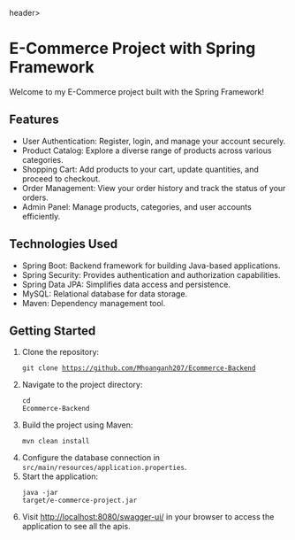 header>
        <h1>E-Commerce Project with Spring Framework</h1>
        <p>Welcome to my E-Commerce project built with the Spring Framework!</p>
    </header>
    <section>
        <h2>Features</h2>
        <ul>
            <li>User Authentication: Register, login, and manage your account securely.</li>
            <li>Product Catalog: Explore a diverse range of products across various categories.</li>
            <li>Shopping Cart: Add products to your cart, update quantities, and proceed to checkout.</li>
            <li>Order Management: View your order history and track the status of your orders.</li>
            <li>Admin Panel: Manage products, categories, and user accounts efficiently.</li>
        </ul>
    </section>
    <section>
        <h2>Technologies Used</h2>
        <ul>
            <li>Spring Boot: Backend framework for building Java-based applications.</li>
            <li>Spring Security: Provides authentication and authorization capabilities.</li>
            <li>Spring Data JPA: Simplifies data access and persistence.</li>
            <li>MySQL: Relational database for data storage.</li>
            <li>Maven: Dependency management tool.</li>
        </ul>
    </section>
    <section>
        <h2>Getting Started</h2>
        <ol>
            <li>Clone the repository:</li>
            <pre><code>git clone https://github.com/Mhoanganh207/Ecommerce-Backend</code></pre>
            <li>Navigate to the project directory:</li>
            <pre><code>cd Ecommerce-Backend</code></pre>
            <li>Build the project using Maven:</li>
            <pre><code>mvn clean install</code></pre>
            <li>Configure the database connection in <code>src/main/resources/application.properties</code>.</li>
            <li>Start the application:</li>
            <pre><code>java -jar target/e-commerce-project.jar</code></pre>
            <li>Visit <a href="http://localhost:8080/swagger-ui/">http://localhost:8080/swagger-ui/</a> in your browser to access the application to see all the apis.</li>
        </ol>
    </section>
